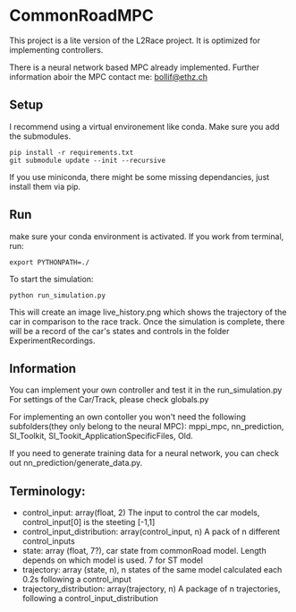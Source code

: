 # CommonRoadMPC
This project is a lite version of the L2Race project. It is optimized for implementing controllers.

There is a neural network based MPC already implemented. 
Further information aboir the MPC contact me: bollif@ethz.ch

## Setup
I recommend using a virtual environement like conda.
Make sure you add the submodules.
```shell script
pip install -r requirements.txt
git submodule update --init --recursive
```
If you use miniconda, there might be some missing dependancies, just install them via pip.

## Run
make sure your conda environment is activated.
If you work from terminal, run:
```shell script
export PYTHONPATH=./
```
To start the simulation:
```shell script
python run_simulation.py
```

This will create an image live_history.png which shows the trajectory of the car in comparison to the race track.
Once the simulation is complete, there will be a record of the car's states and controls in the folder ExperimentRecordings.

## Information
You can implement your own controller and test it in the run_simulation.py
For settings of the Car/Track, please check globals.py

For implementing an own contoller you won't need the following subfolders(they only belong to the neural MPC): mppi_mpc, nn_prediction, SI_Toolkit, SI_Tookit_ApplicationSpecificFiles, Old.

If you need to generate training data for a neural network, you can check out nn_prediction/generate_data.py.


## Terminology:
* control_input: array(float, 2) The input to control the car models, control_input[0] is the steeting [-1,1]
* control_input_distribution: array(control_input, n) A pack of n different control_inputs
* state: array (float, 7?), car state from commonRoad model. Length depends on which model is used. 7 for ST model
* trajectory: array (state, n), n states of the same model calculated each 0.2s following a control_input
* trajectory_distribution: array(trajectory, n) A package of n trajectories, following a control_input_distribution
